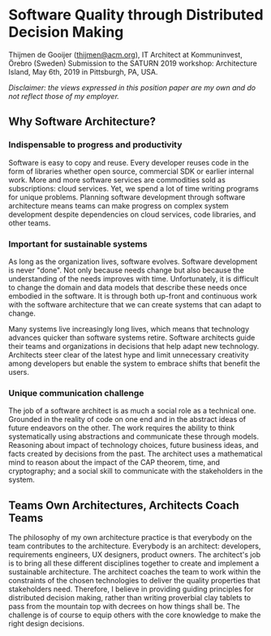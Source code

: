 # Software Quality through Distributed Decision Making
Thijmen de Gooijer (thijmen@acm.org), IT Architect at Kommuninvest, Örebro (Sweden)
Submission to the SATURN 2019 workshop: Architecture Island, May 6th, 2019 in Pittsburgh, PA, USA.

_Disclaimer: the views expressed in this position paper are my own and do not reflect those of my employer._

## Why Software Architecture?
### Indispensable to progress and productivity
Software is easy to copy and reuse. Every developer reuses code in the form of libraries whether open source, commercial SDK or earlier internal work. More and more software services are commodities sold as subscriptions: cloud services. Yet, we spend a lot of time writing programs for unique problems. Planning software development through software architecture means teams can make progress on complex system development despite dependencies on cloud services, code libraries, and other teams.

### Important for sustainable systems
As long as the organization lives, software evolves. Software development is never "done". Not only because needs change but also because the understanding of the needs improves with time. Unfortunately, it is difficult to change the domain and data models that describe these needs once embodied in the software. It is through both up-front and continuous work with the software architecture that we can create systems that can adapt to change.

Many systems live increasingly long lives, which means that technology advances quicker than software systems retire. Software architects guide their teams and organizations in decisions that help adapt new technology. Architects steer clear of the latest hype and limit unnecessary creativity among developers but enable the system to embrace shifts that benefit the users. 

### Unique communication challenge
The job of a software architect is as much a social role as a technical one. Grounded in the reality of code on one end and in the abstract ideas of future endeavors on the other. The work requires the ability to think systematically using abstractions and communicate these through models. Reasoning about impact of technology choices, future business ideas, and facts created by decisions from the past. The architect uses a mathematical mind to reason about the impact of the CAP theorem, time, and cryptography; and a social skill to communicate with the stakeholders in the system.

##  Teams Own Architectures, Architects Coach Teams
The philosophy of my own architecture practice is that everybody on the team contributes to the architecture. Everybody is an architect: developers, requirements engineers, UX designers, product owners. The architect's job is to bring all these different disciplines together to create and implement a sustainable architecture. The architect coaches the team to work within the constraints of the chosen technologies to deliver the quality properties that stakeholders need. Therefore, I believe in providing guiding principles for distributed decision making, rather than writing proverbial clay tablets to pass from the mountain top with decrees on how things shall be. The challenge is of course to equip others with the core knowledge to make the right design decisions. 

